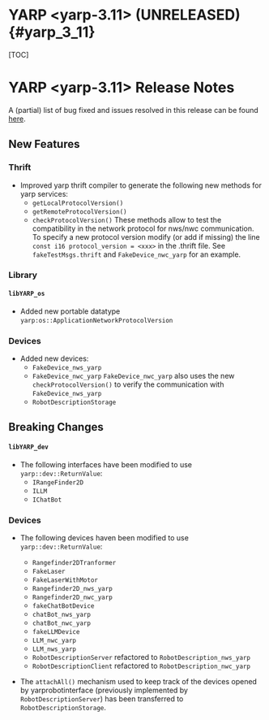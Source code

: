 YARP <yarp-3.11> (UNRELEASED)                                         {#yarp_3_11}
============================

[TOC]

YARP <yarp-3.11> Release Notes
=============================


A (partial) list of bug fixed and issues resolved in this release can be found
[here](https://github.com/robotology/yarp/issues?q=label%3A%22Fixed+in%3A+YARP+yarp-3.11%22).

New Features
----------------

### Thrift

* Improved yarp thrift compiler to generate the following new methods for yarp services:
  - `getLocalProtocolVersion()`
  - `getRemoteProtocolVersion()`
  - `checkProtocolVersion()`
  These methods allow to test the compatibility in the network protocol for nws/nwc communication.
  To specify a new protocol version modify (or add if missing) the line `const i16 protocol_version = <xxx>` in the .thrift file. 
  See `fakeTestMsgs.thrift` and `FakeDevice_nwc_yarp` for an example.
 
### Library

#### `libYARP_os`

* Added new portable datatype `yarp:os::ApplicationNetworkProtocolVersion` 

### Devices

* Added new devices:
  - `FakeDevice_nws_yarp`
  - `FakeDevice_nwc_yarp`
 `FakeDevice_nwc_yarp` also uses the new `checkProtocolVersion()` to verify the communication with `FakeDevice_nws_yarp`
  - `RobotDescriptionStorage`

Breaking Changes
----------------

#### `libYARP_dev`

* The following interfaces have been modified to use `yarp::dev::ReturnValue`:
  - `IRangeFinder2D`
  - `ILLM`
  - `IChatBot`

### Devices

* The following devices haven been modified to use `yarp::dev::ReturnValue`:
  - `Rangefinder2DTranformer`
  - `FakeLaser`
  - `FakeLaserWithMotor`
  - `Rangefinder2D_nws_yarp`
  - `Rangefinder2D_nwc_yarp`
  - `fakeChatBotDevice`
  - `chatBot_nws_yarp`
  - `chatBot_nwc_yarp`
  - `fakeLLMDevice`
  - `LLM_nwc_yarp`
  - `LLM_nws_yarp`
  - `RobotDescriptionServer` refactored to `RobotDescription_nws_yarp`
  - `RobotDescriptionClient` refactored to `RobotDescription_nwc_yarp`

* The `attachAll()` mechanism used to keep track of the devices opened by yarprobotinterface (previously implemented by `RobotDescriptionServer`)
  has been transferred to `RobotDescriptionStorage`.
